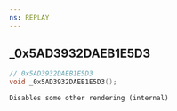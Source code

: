 ```yaml
---
ns: REPLAY
---
```

## _0x5AD3932DAEB1E5D3

```c
// 0x5AD3932DAEB1E5D3
void _0x5AD3932DAEB1E5D3();
```

```
Disables some other rendering (internal)  
```

